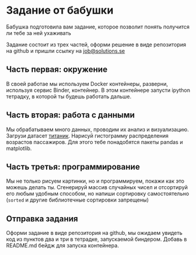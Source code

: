 # Задание от бабушки

Бабушка подготовила вам задание, которое позволит понять получится ли тебе за ней ухаживать

Задание состоит из трех частей, оформи решение в виде репозитория на github и пришли ссылку на job@solutions.se

## Часть первая: окружение

В своей работае мы используем Docker контейнеры, разверни, используя сервис Binder, контейнер. В этом контейнере запусти ipython тетрадку, в которой ты будешь работать дальше.

## Часть вторая: работа с данными

Мы обрабатываем много данных, проводим их анализ и визуализацию. Загрузи датасет [титаник](https://www.kaggle.com/c/titanic/data). Нарисуй гистограмму распределения возрастов пассажиров. Для этого тебе понадобятся пакеты pandas и matplotlib.

## Часть третья: программирование

Мы не только рисуем картинки, но и программируем, покажи как это можешь делать ты. Сгенерируй массив случайных чисел и отсортируй его любым удобным способом, но напиши сортировку самостоятельно (`sorted` и другие библиотечные сортировки запрещены)

## Отправка задания

Оформи задание в виде репозитория на github, мы ожидаем увидеть код из пунктов два и три в тетрадке, запускаемой биндером. Добавь в README.md бейдж для запуска контейнера.
